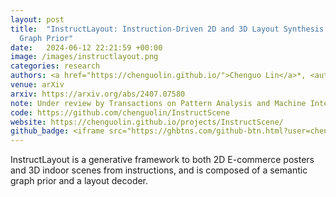 ```yaml
---
layout: post
title:  "InstructLayout: Instruction-Driven 2D and 3D Layout Synthesis with Semantic
  Graph Prior"
date:   2024-06-12 22:21:59 +00:00
image: /images/instructlayout.png
categories: research
authors: <a href="https://chenguolin.github.io/">Chenguo Lin</a>*, <author>Yuchen Lin</author>*, <a href="https://paulpanwang.github.io/">Panwang Pan</a>, <a href="https://scholar.google.com/citations?user=oPV20eMAAAAJ">Xuanyang Zhang</a>, <a href="http://www.muyadong.com/">Yadong Mu</a>
venue: arXiv
arxiv: https://arxiv.org/abs/2407.07580
note: Under review by Transactions on Pattern Analysis and Machine Intelligence <strong>(T-PAMI)</strong>
code: https://github.com/chenguolin/InstructScene
website: https://chenguolin.github.io/projects/InstructScene/
github_badge: <iframe src="https://ghbtns.com/github-btn.html?user=chenguolin&repo=InstructScene&type=star&count=true" frameborder="0" scrolling="0" width="170" height="20" style="vertical-align:middle;"></iframe>
---
```

InstructLayout is a generative framework to both 2D E-commerce posters and 3D indoor scenes from instructions, and is composed of a semantic graph prior and a layout decoder.
